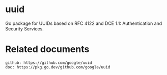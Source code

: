 # uuid

Go package for UUIDs based on RFC 4122 and DCE 1.1: Authentication and Security Services.

# Related documents

    github: https://github.com/google/uuid
    doc: https://pkg.go.dev/github.com/google/uuid
